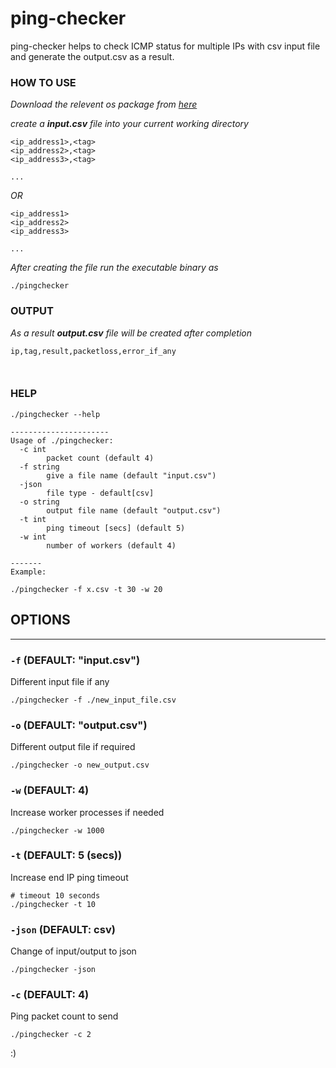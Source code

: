 # ping-checker

ping-checker helps to check ICMP status for multiple IPs with csv input file and generate the output.csv as a result.

### HOW TO USE

_Download the relevent os package from [here](https://github.com/pnkj-kmr/ping-checker/releases)_

_create a **input.csv** file into your current working directory_

```
<ip_address1>,<tag>
<ip_address2>,<tag>
<ip_address3>,<tag>

...
```

_OR_

```
<ip_address1>
<ip_address2>
<ip_address3>

...
```

_After creating the file run the executable binary as_

```
./pingchecker
```

### OUTPUT

_As a result **output.csv** file will be created after completion_

```
ip,tag,result,packetloss,error_if_any



```

### HELP

```
./pingchecker --help

----------------------
Usage of ./pingchecker:
  -c int
        packet count (default 4)
  -f string
        give a file name (default "input.csv")
  -json
        file type - default[csv]
  -o string
        output file name (default "output.csv")
  -t int
        ping timeout [secs] (default 5)
  -w int
        number of workers (default 4)

-------
Example:

./pingchecker -f x.csv -t 30 -w 20

```

## OPTIONS

---

### `-f` (DEFAULT: "input.csv")

Different input file if any

```
./pingchecker -f ./new_input_file.csv
```

### `-o` (DEFAULT: "output.csv")

Different output file if required

```
./pingchecker -o new_output.csv
```

### `-w` (DEFAULT: 4)

Increase worker processes if needed

```
./pingchecker -w 1000
```

### `-t` (DEFAULT: 5 (secs))

Increase end IP ping timeout

```
# timeout 10 seconds
./pingchecker -t 10
```

### `-json` (DEFAULT: csv)

Change of input/output to json

```
./pingchecker -json
```

### `-c` (DEFAULT: 4)

Ping packet count to send

```
./pingchecker -c 2
```

:)
